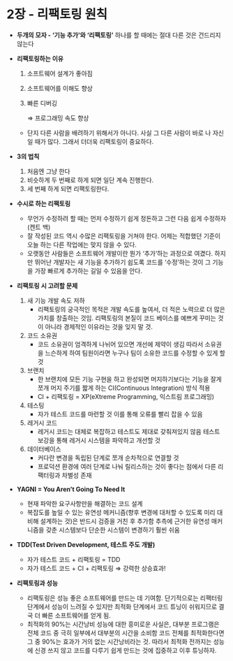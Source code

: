 # 2장 - 리팩토링 원칙

- **두개의 모자 - ‘기능 추가’와 ‘리팩토링’**
  하나를 할 때에는 절대 다른 것은 건드리지 않는다
- **리팩토링하는 이유**

  1. 소프트웨어 설계가 좋아짐
  2. 소프트웨어를 이해도 향상
  3. 빠른 디버깅

     ⇒ 프로그래밍 속도 향상

  - 단지 다른 사람을 배려하기 위해서가 아니다. 사실 그 다른 사람이 바로 나 자신일 때가 많다. 그래서 더더욱 리팩토링이 중요하다.

- **3의 법칙**
  1. 처음엔 그냥 한다
  2. 비슷하게 두 번째로 하게 되면 일단 계속 진행한다.
  3. 세 번째 하게 되면 리팩토링한다.
- **수시로 하는 리팩토링**
  - 무언가 수정하려 할 때는 먼저 수정하기 쉽게 정돈하고 그런 다음 쉽게 수정하자 (켄트 백)
  - 잘 작성된 코드 역시 수많은 리팩토링을 거쳐야 한다. 어제는 적합했던 기준이 오늘 하는 다른 작업에는 맞지 않을 수 있다.
  - 오랫동안 사람들은 소프트웨어 개발이란 뭔가 ‘추가’하는 과정으로 여겼다.
    하지만 뛰어난 개발자는 새 기능을 추가하기 쉽도록 코드를 ‘수정’하는 것이 그 기능을 가장 빠르게 추가하는 길일 수 있음을 안다.
- **리팩토링 시 고려할 문제**
  1. 새 기능 개발 속도 저하
     - 리팩토링의 궁극적인 목적은 개발 속도를 높여서, 더 적은 노력으로 더 많은 가치를 창출하는 것임.
       리팩토링의 본질이 코드 베이스를 예쁘게 꾸미는 것이 아니라 경제적인 이유라는 것을 잊지 말 것.
  2. 코드 소유권
     - 코드 소유권이 엄격하게 나뉘어 있으면 개선에 제약이 생김
       따라서 소유권을 느슨하게 하여 팀원이라면 누구나 팀이 소유한 코드를 수정할 수 있게 할 것
  3. 브랜치
     - 한 브랜치에 모든 기능 구현을 하고 완성되면 머지하기보다는
       기능을 잘게 쪼개 머지 주기를 짧게 하는 CI(Continuous Integration) 방식 적용
     - CI + 리팩토링 = XP(eXtreme Programming, 익스트림 프로그래밍)
  4. 테스팅
     - 자가 테스트 코드를 마련할 것
       이를 통해 오류를 빨리 잡을 수 있음
  5. 레거시 코드
     - 레거시 코드는 대체로 복잡하고 테스트도 제대로 갖춰져있지 않음
       테스트 보강을 통해 레거시 시스템을 파악하고 개선할 것
  6. 데이터베이스
     - 커다란 변경을 독립된 단계로 쪼개 순차적으로 연결할 것
     - 프로덕션 환경에 여러 단계로 나눠 릴리스하는 것이 좋다는 점에서 다른 리팩터링과 차별성 존재
- **YAGNI = You Aren’t Going To Need It**
  - 현재 파악한 요구사항만을 해결하는 코드 설계
  - 복잡도를 높일 수 있는 유연성 메커니즘(향후 변경에 대처할 수 있도록 미리 대비해 설계하는 것)은 반드시 검증을 거친 후 추가함
    추측에 근거한 유연성 매커니즘을 갖춘 시스템보다 단순한 시스템이 변경하기 훨씬 쉬움
- **TDD(Test Driven Development, 테스트 주도 개발)**
  - 자가 테스트 코드 + 리팩토링 = TDD
  - 자가 테스트 코드 + CI + 리팩토링 ⇒ 강력한 상승효과!
- **리팩토링과 성능**
  - 리팩토링은 성능 좋은 소프트웨어를 만드는 데 기여함.
    단기적으로는 리팩터링 단계에서 성능이 느려질 수 있지만 최적화 단계에서 코드 튜닝이 쉬워지므로 결국 더 빠른 소프트웨어를 얻게 됨.
  - 최적화의 90%는 시간낭비
    성능에 대한 흥미로운 사실은, 대부분 프로그램은 전체 코드 중 극히 일부에서 대부분의 시간을 소비함
    코드 전체를 최적화한다면 그 중 90%는 효과가 거의 없는 시간낭비라는 것.
    따라서 최적화 전까지는 성능에 신경 쓰지 않고 코드를 다루기 쉽게 만드는 것에 집중하고 이후 튜닝하자.
